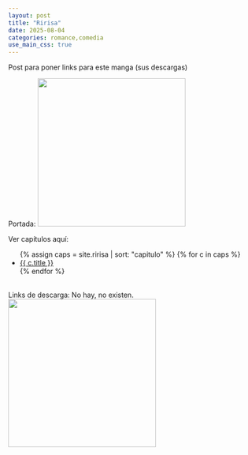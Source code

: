 ```yaml
---
layout: post
title: "Ririsa"
date: 2025-08-04
categories: romance,comedia
use_main_css: true
---
```

Post para poner links para este manga (sus descargas)

Portada:
<img src="{{ site.baseurl }}/assets/img/ririsa-cover.jpg" width="300">

Ver capítulos aquí:
  <ul>
  {% assign caps = site.ririsa | sort: "capitulo" %}
  {% for c in caps %}
    <li><a href="{{ site.baseurl }}{{ c.url }}">{{ c.title }}</a></li>
  {% endfor %}
  </ul>

<br>
Links de descarga:
No hay, no existen.
<br>
<img src="{{ site.baseurl }}/assets/img/nohaymeme.jpg" width="300">
